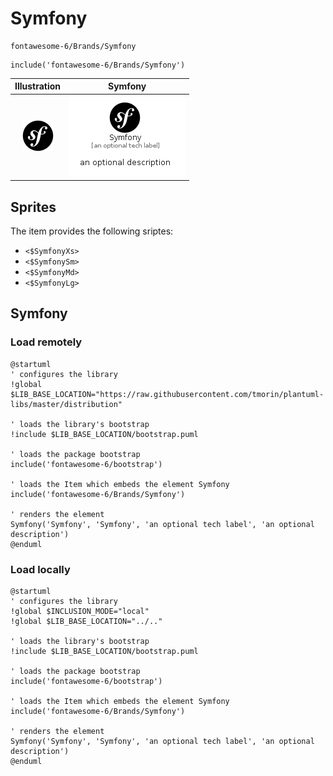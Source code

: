 # Symfony


```text
fontawesome-6/Brands/Symfony
```

```text
include('fontawesome-6/Brands/Symfony')
```



| Illustration | Symfony |
| :---: | :---: |
| ![illustration for Illustration](../../fontawesome-6/Brands/Symfony.png) | ![illustration for Symfony](../../fontawesome-6/Brands/Symfony.Local.png) |



## Sprites
The item provides the following sriptes:

- `<$SymfonyXs>`
- `<$SymfonySm>`
- `<$SymfonyMd>`
- `<$SymfonyLg>`





## Symfony

### Load remotely
```plantuml
@startuml
' configures the library
!global $LIB_BASE_LOCATION="https://raw.githubusercontent.com/tmorin/plantuml-libs/master/distribution"

' loads the library's bootstrap
!include $LIB_BASE_LOCATION/bootstrap.puml

' loads the package bootstrap
include('fontawesome-6/bootstrap')

' loads the Item which embeds the element Symfony
include('fontawesome-6/Brands/Symfony')

' renders the element
Symfony('Symfony', 'Symfony', 'an optional tech label', 'an optional description')
@enduml
```

### Load locally
```plantuml
@startuml
' configures the library
!global $INCLUSION_MODE="local"
!global $LIB_BASE_LOCATION="../.."

' loads the library's bootstrap
!include $LIB_BASE_LOCATION/bootstrap.puml

' loads the package bootstrap
include('fontawesome-6/bootstrap')

' loads the Item which embeds the element Symfony
include('fontawesome-6/Brands/Symfony')

' renders the element
Symfony('Symfony', 'Symfony', 'an optional tech label', 'an optional description')
@enduml
```


